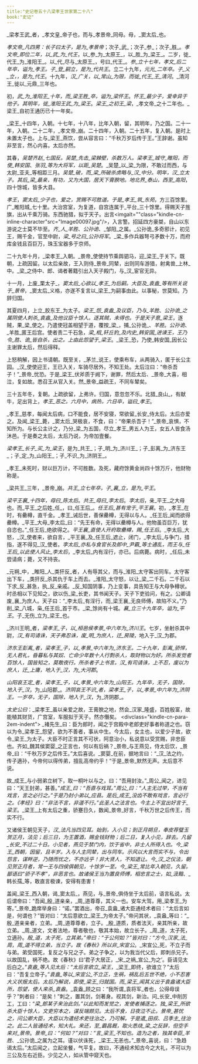```yaml
---
title:"史记卷五十八梁孝王世家第二十八"
book:"史记"
---
```

_梁孝王武_者，_孝文皇_帝子也，而与_孝景帝_同母。母，_窦太后_也。

_孝文帝_凡四男：长子曰太子，是为_孝景帝_；次子_武_；次子_参_；次子_胜_。_孝文帝_即位二年，以_武_为_代王_，以_参_为_太原王_，以_胜_为_梁王_。二岁，徙_代王_为_淮阳王_。以_代_尽与_太原王_，号曰_代王_。_参_立十七年，_孝文_后二年卒，谥为_孝王_。子_登_嗣立，是为_代共王_。立二十九年，_元光_二年卒。子_义_立，，是为_代王_。十九年，_汉_广关，以_常山_为限，而徙_代王_王_清河_。_清河王_徙以_元鼎_三年也。

初，_武_为_淮阳王_十年，而_梁王胜_卒，谥为_梁怀王_。_怀王_最少子，爱幸异于他子。其明年，徙_淮阳王武_为_梁王_。_梁王_之初王_梁_，_孝文帝_之十二年也。_梁王_自初王通历已十一年矣。

_梁王_十四年，入朝。十七年，十八年，比年入朝，留，其明年，乃之国。二十一年，入朝。二十二年，_孝文帝_崩。二十四年，入朝。二十五年，复入朝。是时上未置太子也。上与_梁王_燕饮，尝从容言曰：“千秋万岁后传于王。”王辞谢。虽知非至言，然心内喜。太后亦然。

其春，_吴楚齐赵_七国反。_吴楚_先击_梁棘壁_，杀数万人。_梁孝王_城守_睢阳_，而使_韩安国_、_张羽_等为大将军，以距_吴楚_。_吴楚_以_梁_为限，不敢过而西，与太尉_亚夫_等相距三月。_吴楚_破，而_梁_所破杀虏略与_汉_中分。明年，_汉_立太子。其后_梁_最亲，有功，又为大国，居天下膏腴地。地北界_泰山_，西至_高阳_，四十馀城，皆多大县。

_孝王_，_窦太后_少子也，爱之，赏赐不可胜道。于是_孝王_筑_东苑_，方三百馀里。广_睢阳城_七十里。大治宫室，为复道，自宫连属于_平台_三十馀里。得赐天子旌旗，出从千乘万骑。东西驰猎，拟于天子。出言<imgalt=""class="kindle-cn-inline-character"src="Image00097.jpg"/>，入言警。招延四方豪桀，自山以东游说之士莫不毕至。_齐_人_羊胜_、_公孙诡_、_邹阳_之属。_公孙诡_多奇邪计，初见王，赐千金，官至中尉，_梁_号之曰_公孙将军_。_梁_多作兵器弩弓矛数十万，而府库金钱且百巨万，珠玉宝器多于京师。

二十九年十月，_梁孝王_入朝。_景帝_使使持节乘舆驷马，迎_梁王_于关下。既朝，上疏因留。以太后亲故，王入则侍_景帝_同辇，出则同车游猎，射禽兽_上林_中。_梁_之侍中、郎、谒者著籍引出入天子殿门，与_汉_宦官无异。

十一月，上废_栗太子_，_窦太后_心欲以_孝王_为后嗣。大臣及_袁盎_等有所关说于_景帝_，_窦太后_义格，亦遂不复言以_梁王_为嗣事由此。以事秘，世莫知。乃辞归国。

其夏四月，上立_胶东王_为太子。_梁王_怨_袁盎_及议臣，乃与_羊胜_、_公孙诡_之属阴使人刺杀_袁盎_及他议臣十馀人。逐其贼，未得也。于是天子意_梁王_，逐贼，果_梁_使之。乃遣使冠盖相望于道，覆按_梁_，捕_公孙诡_、_羊胜_。_公孙诡_、_羊胜_匿王后宫。使者责二千石急，_梁_相_轩丘豹_及内史_韩安国_进谏王，王乃令_胜_、_诡_皆自杀，出之。上由此怨望于_梁王_。_梁王_恐，乃使_韩安国_因长公主谢罪太后，然后得释。

上怒稍解，因上书请朝。既至关，_茅兰_说王，使乘布车，从两骑入，匿于长公主园。_汉_使使迎王，王已入关，车骑尽居外，不知王处。太后泣曰：“帝杀吾子！”_景帝_忧恐。于是_梁王_伏斧质于阙下，谢罪，然后太后、_景帝_大喜，相泣，复如故。悉召王从官入关。然_景帝_益疏王，不同车辇矣。

三十五年冬，复朝。上疏欲留，上弗许。归国，意忽忽不乐。北猎_良山_，有献牛，足出背上，_孝王_恶之。六月中，病热，六日卒，谥曰_孝王_。

_孝王_慈孝，每闻太后病，口不能食，居不安寝，常欲留_长安_侍太后。太后亦爱之。及闻_梁王_薨，_窦太后_哭极哀，不食，曰：“帝果杀吾子！”_景帝_哀惧，不知所为。与长公主计之，乃分_梁_为五国，尽立_孝王_男五人为王，女五人皆食汤沐邑。于是奏之太后，太后乃说，为帝加壹餐。

_梁孝王_长子_买_为_梁王_，是为_共王_；子_明_为_济川王_；子_彭离_为_济东王_；子_定_为_山阳王_；子_不识_为_济阴王_。

_孝王_未死时，财以巨万计，不可胜数。及死，藏府馀黄金尚四十馀万斤，他财物称是。

_梁共王_三年，_景帝_崩。_共王_立七年卒，子_襄_立，是为_平王_。

_梁平王襄_十四年，母曰_陈太后_。_共王_母曰_李太后_。_李太后_，亲_平王_之大母也。而_平王_之后姓_任_，曰_任王后_。_任王后_甚有宠于_平王襄_。初，_孝王_在时，有罍樽，直千金。_孝王_诫后世，善保罍樽，无得以与人。_任王后_闻而欲得罍樽。_平王_大母_李太后_曰：“先王有命，无得以罍樽与人。他物虽百巨万，犹自恣也。”_任王后_绝欲得之。_平王襄_直使人开府取罍樽，赐_任王后_。_李太后_大怒，_汉_使者来，欲自言，_平王襄_及_任王后_遮止，闭门，_李太后_与争门，措指，遂不得见_汉_使者。_李太后_亦私与食官长及郎中_尹霸_等士通乱，而王与_任王后_以此使人风止_李太后_，_李太后_内有淫行，亦已。后病薨。病时，_任后_未尝请病；薨，又不持丧。

_元朔_中，_睢阳_人_类犴反_者，人有辱其父，而与_淮阳_太守客出同车。太守客出下车，_类犴反_杀其仇于车上而去。_淮阳_太守怒，以让_梁_二千石。二千石以下求_反_甚急，执_反_亲戚。_反_知国阴事，乃上变事，具告知王与大母争樽状。时丞相以下见知之，欲以伤_梁_长吏，其书闻天子。天子下吏验问，有之。公卿请废_襄_为庶人。天子曰：“_李太后_有淫行，而_梁王襄_无良师傅，故陷不义。”乃削_梁_八城，枭_任王后_首于市。_梁_馀尚有十城。_襄_立三十九年卒，谥为_平王_。子_无伤_立为_梁王_也。

_济川王明_者，_梁孝王_子，以_桓邑侯孝景_中六年为_济川王_。七岁，坐射杀其中尉，_汉_有司请诛，天子弗忍诛，废_明_为庶人，迁_房陵_，地入于_汉_为郡。

_济东王彭离_者，_梁孝王_子，以_孝景_中六年为_济东王_。二十九年，_彭离_骄悍，无人君礼，昏暮私与其奴、亡命少年数十人行剽杀人，取财物以为好。所杀发觉者百馀人，国皆知之，莫敢夜行。所杀者子上书言。_汉_有司请诛，上不忍，废以为庶人，迁_上庸_，地入于_汉_，为_大河郡_。

_山阳哀王定_者，_梁孝王_子，以_孝景_中六年为_山阳王_。九年卒，无子，国除，地入于_汉_，为_山阳郡_。_济阴哀王不识_者，_梁孝王_子，以_孝景_中六年为_济阴王_。一岁卒，无子，国除，地入于_汉_，为_济阴郡_。

_太史公曰_：_梁孝王_虽以亲爱之故，王膏腴之地，然会_汉家_隆盛，百姓殷富，故能植其财货，广宫室，车服拟于天子。然亦僭矣。
<divclass="kindle-cn-para-2em-indent">
_褚先生_曰：臣为郎时，闻之于宫殿中老郎吏好事者称道之也。窃以为令_梁孝王_怨望，欲为不善者，事从中生。今太后，女主也，以爱少子故，欲令_梁王_为太子。大臣不时正言其不可状，阿意治小，私说意以受赏赐，非忠臣也。齐如_魏其侯窦婴_之正言也，何以有后祸？_景帝_与王燕见，侍太后饮，_景帝_曰：“千秋万岁之后传王。”太后喜说。_窦婴_在前，据地言曰：“_汉_法之约，传子適孙，今帝何以得传弟，擅乱高帝约乎！”于是_景帝_默然无声。太后意不说。

故_成王_与小弱弟立树下，取一桐叶以与之，曰：“吾用封汝。”_周公_闻之，进见曰：“天王封弟，甚善。”_成王_曰：“吾直与戏耳。”_周公_曰：“人主无过举，不当有戏言，言之必行之。”于是乃封小弟以_应县_。是后_成王_没齿不敢有戏言，言必行之。《孝经》曰：“非法不言，非道不行。”此圣人之法言也。今主上不宜出好言于_梁王_。_梁王_上有太后之重，骄蹇日久，数闻_景帝_好言，千秋万世之后传王，而实不行。

又诸侯王朝见天子，_汉_法凡当四见耳。始到，入小见；到正月朔旦，奉皮荐璧玉贺正月，法见；后三日，为王置酒，赐金钱财物；后二日，复入小见，辞去。凡留_长安_不过二十日。小见者，燕见于禁门内，饮于省中，非士人所得入也。今_梁王_西朝，因留，且半岁。入与人主同辇，出与同车。示风以大言而实不与，令出怨言，谋畔逆，乃随而忧之，不亦远乎！非大贤人，不知退让。今_汉_之仪法，朝见贺正月者，常一王与四侯俱朝见，十馀岁一至。今_梁王_常比年入朝见，久留。鄙语曰“骄子不孝”，非恶言也。故诸侯王当为置良师傅，相忠言之士，如_汲黯_、_韩长孺_等，敢直言极谏，安得有患害！

盖闻_梁王_西入朝，谒_窦太后_，燕见，与_景帝_俱侍坐于太后前，语言私说。太后谓帝曰：“吾闻_殷_道亲亲，_周_道尊尊，其义一也。安车大驾，用_梁孝王_为寄。”_景帝_跪席举身曰：“诺。”罢酒出，帝召_袁盎_诸大臣通经术者曰：“太后言如是，何谓也？”皆对曰：“太后意欲立_梁王_为帝太子。”帝问其状，_袁盎_等曰：“_殷_道亲亲者，立弟。_周_道尊尊者，立子。_殷_道质，质者法天，亲其所亲，故立弟。_周_道文，文者法地，尊者敬也，敬其本始，故立长子。_周_道，太子死，立適孙。_殷_道，太子死，立其弟。”帝曰：“于公何如？”皆对曰：“方今_汉家_法_周_，_周_道不得立弟，当立子。故《春秋》所以非_宋宣公_。_宋宣公_死，不立子而与弟。弟受国死，复反之与兄之子。弟之子争之，以为我当代父后，即刺杀兄子。以故国乱，祸不绝。故《春秋》曰‘君子大居正，_宋_之祸_宣公_为之’。臣请见太后白之。”_袁盎_等入见太后：“太后言欲立_梁王_，_梁王_即终，欲谁立？”太后曰：“吾复立帝子。”_袁盎_等以_宋宣公_不立正，生祸，祸乱后五世不绝，小不忍害大义状报太后。太后乃解说，即使_梁王_归就国。而_梁王_闻其义出于袁盎诸大臣所，怨望，使人来杀_袁盎_。_袁盎_顾之曰：“我所谓_袁将军_者也，公得毋误乎？”刺者曰：“是矣！”刺之，置其剑，剑著身。视其剑，新治。问_长安_中削厉工，工曰：“_梁_郎某子来治此剑。”以此知而发觉之，发使者捕逐之。独_梁王_所欲杀大臣十馀人，文吏穷本之，谋反端颇见。太后不食，日夜泣不止。_景帝_甚忧之，问公卿大臣，大臣以为遣经术吏往治之，乃可解。于是遣_田叔_、_吕季主_往治之。此二人皆通经术，知大礼。来还，至_霸昌厩_，取火悉烧_梁_之反辞，但空手来对_景帝_。_景帝_曰：“何如？”对曰：“言_梁王_不知也。造为之者，独其幸臣_羊胜_、_公孙诡_之属为之耳。谨以伏诛死，_梁王_无恙也。”_景帝_喜说，曰：“急趋谒太后。”太后闻之，立起坐餐，气平复。故曰，不通经术知古今之大礼，不可以为三公及左右近臣。少见之人，如从管中窥天也。
